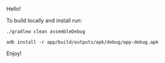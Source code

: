 Hello!

To build locally and install run:

`./gradlew clean assembleDebug`

`adb install -r app/build/outputs/apk/debug/app-debug.apk`

Enjoy!

